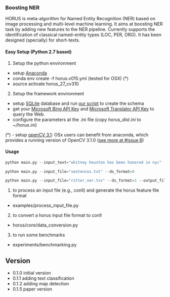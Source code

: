 ### Boosting NER
HORUS is meta-algorithm for Named Entity Recognition (NER) based on image processing and multi-level machine learning. It aims at boosting NER task by adding new features to the NER pipeline. Currently supports the identification of classical named-entity types (LOC, PER, ORG). It has been designed (specially) for short-texts.  

#### Easy Setup (Python 2.7 based)

1. Setup the python environment
- setup [Anaconda](https://anaconda.org/)
- conda env create -f horus.v015.yml (tested for OSX) (*)
- source activate horus_27_cv310

2. Setup the framework environment
- setup [SQLite](https://sqlite.org/) database and run [our script](https://github.com/diegoesteves/horus-ner/blob/master/horus0.1.5.db.sql) to create the schema
- get your [Microsoft Bing API Key](https://azure.microsoft.com/en-us/services/cognitive-services/) and [Microsoft Translator API Key](https://datamarket.azure.com/developer/applications/register) to query the Web.
- configure the parameters at the .ini file (copy _horus_dist.ini_ to _~/horus.ini_)

(*) - setup [openCV 3.1](http://www.pyimagesearch.com/2015/06/22/install-opencv-3-0-and-python-2-7-on-ubuntu/): OSx users can benefit from anaconda, which provides a running version of OpenCV 3.1.0 ([see more at #issue 6](https://github.com/dnes85/horus-models/issues/6))

#### Usage 
```python
python main.py --input_text="whitney houston has been honored in nyc" --ds_format=0 --output_format="csv"

python main.py --input_file="sentences.txt" --ds_format=0

python main.py --input_file="ritter_ner.tsv" --ds_format=1 --output_file="metadata" --output_format="json"
```

1. to process an input file (e.g., conll) and generate the horus feature file format
- examples/process_input_file.py

2. to convert a horus input file format to conll
- horus/core/data_conversion.py

3. to run some benchmarks
- experiments/benchmarking.py

## Version
- 0.1.0 initial version
- 0.1.1 adding text classification
- 0.1.2 adding map detection
- 0.1.5 paper version
